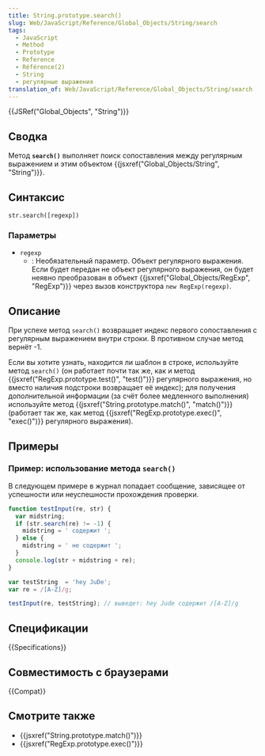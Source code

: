 ```yaml
---
title: String.prototype.search()
slug: Web/JavaScript/Reference/Global_Objects/String/search
tags:
  - JavaScript
  - Method
  - Prototype
  - Reference
  - Référence(2)
  - String
  - регулярные выражения
translation_of: Web/JavaScript/Reference/Global_Objects/String/search
---
```


{{JSRef("Global_Objects", "String")}}

## Сводка

Метод **`search()`** выполняет поиск сопоставления между регулярным выражением и этим объектом {{jsxref("Global_Objects/String", "String")}}.

## Синтаксис

```
str.search([regexp])
```

### Параметры

- `regexp`
  - : Необязательный параметр. Объект регулярного выражения. Если будет передан не объект регулярного выражения, он будет неявно преобразован в объект {{jsxref("Global_Objects/RegExp", "RegExp")}} через вызов конструктора `new RegExp(regexp)`.

## Описание

При успехе метод `search()` возвращает индекс первого сопоставления с регулярным выражением внутри строки. В противном случае метод вернёт -1.

Если вы хотите узнать, находится ли шаблон в строке, используйте метод `search()` (он работает почти так же, как и метод {{jsxref("RegExp.prototype.test()", "test()")}} регулярного выражения, но вместо наличия подстроки возвращает её индекс); для получения дополнительной информации (за счёт более медленного выполнения) используйте метод {{jsxref("String.prototype.match()", "match()")}} (работает так же, как метод {{jsxref("RegExp.prototype.exec()", "exec()")}} регулярного выражения).

## Примеры

### Пример: использование метода `search()`

В следующем примере в журнал попадает сообщение, зависящее от успешности или неуспешности прохождения проверки.

```js
function testInput(re, str) {
  var midstring;
  if (str.search(re) != -1) {
    midstring = ' содержит ';
  } else {
    midstring = ' не содержит ';
  }
  console.log(str + midstring + re);
}

var testString  = 'hey JuDe';
var re = /[A-Z]/g;

testInput(re, testString); // выведет: hey Jude содержит /[A-Z]/g
```

## Спецификации

{{Specifications}}

## Совместимость с браузерами

{{Compat}}

## Смотрите также

- {{jsxref("String.prototype.match()")}}
- {{jsxref("RegExp.prototype.exec()")}}
